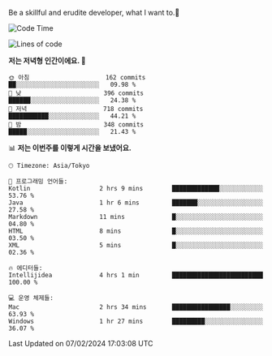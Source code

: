 Be a skillful and erudite developer, what I want to.👶

<!--START_SECTION:waka-->
![Code Time](http://img.shields.io/badge/Code%20Time-429%20hrs%2058%20mins-blue)

![Lines of code](https://img.shields.io/badge/%EC%A0%80%EB%8A%94%20%EC%97%AC%ED%83%9C%EA%B9%8C%EC%A7%80%20-756.5%20thousand%20%EC%A4%84%EC%9D%98%20%EC%BD%94%EB%93%9C%EB%A5%BC%20%EC%9E%91%EC%84%B1%ED%96%88%EC%96%B4%EC%9A%94.-blue)

**저는 저녁형 인간이에요. 🦉** 

```text
🌞 아침                     162 commits         ██░░░░░░░░░░░░░░░░░░░░░░░   09.98 % 
🌆 낮　                     396 commits         ██████░░░░░░░░░░░░░░░░░░░   24.38 % 
🌃 저녁                     718 commits         ███████████░░░░░░░░░░░░░░   44.21 % 
🌙 밤　                     348 commits         █████░░░░░░░░░░░░░░░░░░░░   21.43 % 
```


📊 **저는 이번주를 이렇게 시간을 보냈어요.** 

```text
🕑︎ Timezone: Asia/Tokyo

💬 프로그래밍 언어들: 
Kotlin                   2 hrs 9 mins        █████████████░░░░░░░░░░░░   53.76 % 
Java                     1 hr 6 mins         ███████░░░░░░░░░░░░░░░░░░   27.58 % 
Markdown                 11 mins             █░░░░░░░░░░░░░░░░░░░░░░░░   04.80 % 
HTML                     8 mins              █░░░░░░░░░░░░░░░░░░░░░░░░   03.50 % 
XML                      5 mins              █░░░░░░░░░░░░░░░░░░░░░░░░   02.36 % 

🔥 에디터들: 
Intellijidea             4 hrs 1 min         █████████████████████████   100.00 % 

💻 운영 체제들: 
Mac                      2 hrs 34 mins       ████████████████░░░░░░░░░   63.93 % 
Windows                  1 hr 27 mins        █████████░░░░░░░░░░░░░░░░   36.07 % 
```


 Last Updated on 07/02/2024 17:03:08 UTC
<!--END_SECTION:waka-->

